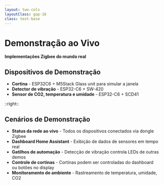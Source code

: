 ```yaml
---
layout: two-cols
layoutClass: gap-16
class: text-base
---
```


# Demonstração ao Vivo

**Implementações Zigbee do mundo real**

<div class="mt-4"></div>

## Dispositivos de Demonstração
- **Cortina** - ESP32C6 + M5Stack Glass unit para simular a janela
- **Detector de vibração** - ESP32-C6 + SW-420
- **Sensor de CO2, temperatura e umidade** - ESP32-C6 + SCD41

::right::

<div class="mt-10"></div>

## Cenários de Demonstração
- **Status da rede ao vivo** - Todos os dispositivos conectados via dongle Zigbee
- **Dashboard Home Assistant** - Exibição de dados de sensores em tempo real
- **Gatilhos de automação** - Detecção de vibração controla LEDs de outras demos
- **Controle de cortinas** - Cortinas podem ser controladas do dashboard ou botões no display
- **Monitoramento de ambiente** - Rastreamento de temperatura, umidade, CO2
